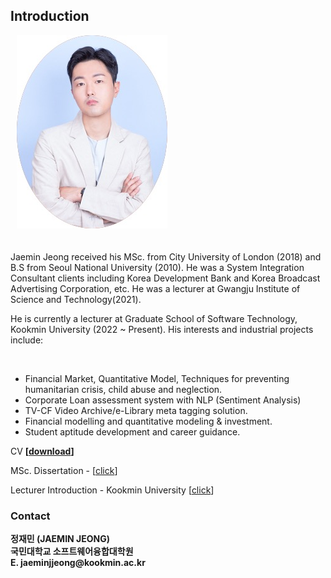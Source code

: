 ## Introduction


<div id="wrapper">
    <div class="twoColumn">
         <img src="http://raw.githubusercontent.com/jaeminjjung/jaeminjjung.github.io/main/jmjung_portrait.jpeg" alt="" class="wp-image-23" style="padding-left: 10px; padding-bottom: 20px;"/>
    </div>
    <div class="twoColumn">
         <p>Jaemin Jeong received his MSc. from City University of London (2018) and B.S from Seoul National University (2010). He was a System Integration Consultant clients including Korea Development Bank and Korea Broadcast Advertising Corporation, etc. He was a lecturer at Gwangju Institute of Science and Technology(2021). </p>

<p>He is currently a lecturer at Graduate School of Software Technology, Kookmin University (2022 ~ Present). His  interests and industrial projects include:</p>
<br/>
<ul>
  <li>Financial Market, Quantitative Model, Techniques for preventing humanitarian crisis, child abuse and neglection.</li> 
  <li>Corporate Loan assessment system with NLP (Sentiment Analysis)</li>
  <li>TV-CF Video Archive/e-Library meta tagging solution.</li>
  <li>Financial modelling and quantitative modeling & investment.</li>
  <li>Student aptitude development and career guidance.</li>
</ul>
    </div>
</div>


CV <strong>[</strong><strong><a rel="noreferrer noopener" href="https://github.com/dscoool/dscoool.github.io/raw/800ae1022fdfed00fc9a54bb35506215b8f353b2/assets/docs/CV_JAEMIN_JEONG_Instructor.pdf" target="_blank">download</a>]</strong>

MSc. Dissertation - <TV Show rating prediction by Machine Learning Methods with quantisation of the review> [<a href="https://github.com/dscoool/dscoool.github.io/raw/main/assets/docs/TV%20Show%20Rating%20Prediction%20with%20Machine%20Learning%20methods%20with%20quantisation%20of%20the%20review%20(2017)%20-%20Jaemin%20Jeong%20-%20City%2C%20University%20of%20London%20(3).pdf">click</a>]

Lecturer Introduction - Kookmin University [<a href="https://swgs.kookmin.ac.kr/swgs/intro/professor.do">click</a>]  

### Contact 
<!-- wp:paragraph -->

<strong>
정재민 (JAEMIN JEONG) <br/>
국민대학교 소프트웨어융합대학원<br/>
E. jaeminjjeong@kookmin.ac.kr<br/>
    </strong>
  
  
  
